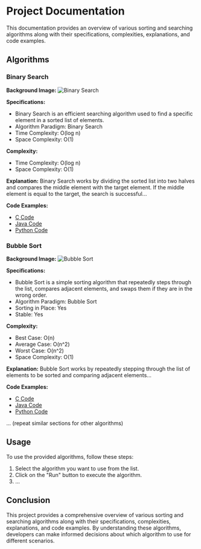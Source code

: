 # Project Documentation

This documentation provides an overview of various sorting and searching algorithms along with their specifications, complexities, explanations, and code examples.

## Algorithms

### Binary Search

**Background Image:**
![Binary Search](bgSearchlight.jpg)

**Specifications:**
- Binary Search is an efficient searching algorithm used to find a specific element in a sorted list of elements.
- Algorithm Paradigm: Binary Search
- Time Complexity: O(log n)
- Space Complexity: O(1)

**Complexity:**
- Time Complexity: O(log n)
- Space Complexity: O(1)

**Explanation:**
Binary Search works by dividing the sorted list into two halves and compares the middle element with the target element. If the middle element is equal to the target, the search is successful...

**Code Examples:**
- [C Code](Assets/code/BinarySearch.c)
- [Java Code](Assets/code/BinarySearch.java)
- [Python Code](Assets/code/Binarysearch.py)

### Bubble Sort

**Background Image:**
![Bubble Sort](bgSort.jpg)

**Specifications:**
- Bubble Sort is a simple sorting algorithm that repeatedly steps through the list, compares adjacent elements, and swaps them if they are in the wrong order.
- Algorithm Paradigm: Bubble Sort
- Sorting in Place: Yes
- Stable: Yes

**Complexity:**
- Best Case: O(n)
- Average Case: O(n^2)
- Worst Case: O(n^2)
- Space Complexity: O(1)

**Explanation:**
Bubble Sort works by repeatedly stepping through the list of elements to be sorted and comparing adjacent elements...

**Code Examples:**
- [C Code](Assets/code/Bubblesort.c)
- [Java Code](Assets/code/Bubblesort.java)
- [Python Code](Assets/code/Bubblesort.py)

... (repeat similar sections for other algorithms)

## Usage

To use the provided algorithms, follow these steps:

1. Select the algorithm you want to use from the list.
2. Click on the "Run" button to execute the algorithm.
3. ...

## Conclusion

This project provides a comprehensive overview of various sorting and searching algorithms along with their specifications, complexities, explanations, and code examples. By understanding these algorithms, developers can make informed decisions about which algorithm to use for different scenarios.
